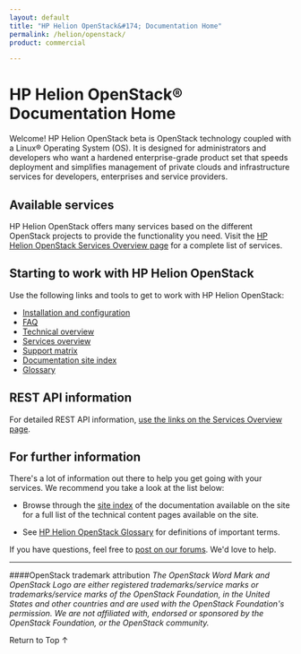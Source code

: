 ```yaml
---
layout: default
title: "HP Helion OpenStack&#174; Documentation Home"
permalink: /helion/openstack/
product: commercial

---
```

<!--PUBLISHED-->


<script>

function PageRefresh {
onLoad="window.refresh"
}

PageRefresh();

</script>

# HP Helion OpenStack&#174; Documentation Home

Welcome! HP Helion OpenStack beta is OpenStack technology coupled with a Linux&#174; Operating System (OS). It is designed for administrators and developers who want a hardened enterprise-grade product set that speeds deployment and simplifies management of private clouds and infrastructure services for developers, enterprises and service providers.

<!--This page covers the following topics:
* [Available Services](#services)
* [Starting to work with HP Helion OpenStack](#start)
* [REST API information](#api)
* [For further information](furtherinfo)
-->

## Available services 

HP Helion OpenStack offers many services based on the different OpenStack projects to provide the functionality you need. Visit the [HP Helion OpenStack Services Overview page](/helion/openstack/services/overview/) for a complete list of services.

## Starting to work with HP Helion OpenStack 

Use the following links and tools to get to work with HP Helion OpenStack:

* [Installation and configuration](/helion/openstack/install-beta-overview/) 
* [FAQ](/helion/openstack/faq/)
* [Technical overview](/helion/openstack/technical-overview/)
* [Services overview](/helion/openstack/services/overview/)
* [Support matrix](/helion/openstack/support-matrix-beta/)
* [Documentation site index](/helion/openstack/siteindex/)
* [Glossary](/helion/openstack/glossary/)

## REST API information 

For detailed REST API information, [use the links on the Services Overview page](/helion/openstack/services/overview/). 

## For further information 

There's a lot of information out there to help you get going with your services. We recommend you take a look at the list below:

* Browse through the [site index](/helion/openstack/siteindex/) of the documentation available on the site for a full list of the technical content pages available on the site.

* See [HP Helion OpenStack Glossary](/helion/openstack/glossary/) for definitions of important terms.

If you have questions, feel free to [post on our forums](https://connect.hpcloud.com/). We'd love to help.

----
####OpenStack trademark attribution
*The OpenStack Word Mark and OpenStack Logo are either registered trademarks/service marks or trademarks/service marks of the OpenStack Foundation, in the United States and other countries and are used with the OpenStack Foundation's permission. We are not affiliated with, endorsed or sponsored by the OpenStack Foundation, or the OpenStack community.*


<a href="#top" style="padding:14px 0px 14px 0px; text-decoration: none;"> Return to Top &#8593; </a>
